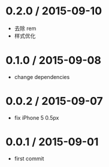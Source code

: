 
0.2.0 / 2015-09-10
==================

 * 去除 rem
 * 样式优化
 
0.1.0 / 2015-09-08
==================

 * change dependencies

0.0.2 / 2015-09-07
==================

 * fix iPhone 5 0.5px

0.0.1 / 2015-09-01
==================

 * first commit
